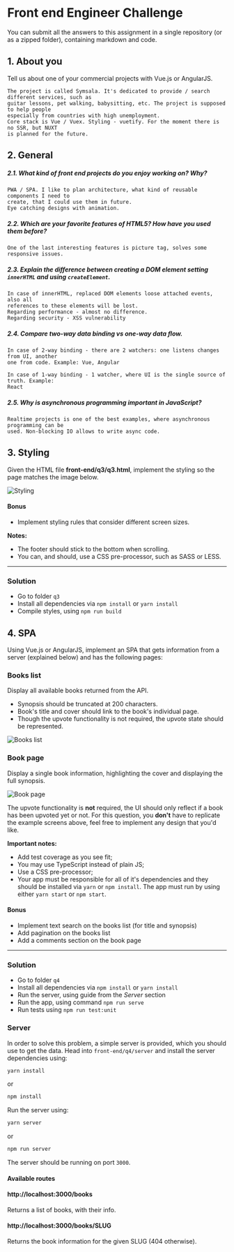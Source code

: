 # Front end Engineer Challenge

You can submit all the answers to this assignment in a single repository (or as a zipped folder), containing markdown and code.

## 1. About you

Tell us about one of your commercial projects with Vue.js or AngularJS.

````
The project is called Symsala. It's dedicated to provide / search different services, such as
guitar lessons, pet walking, babysitting, etc. The project is supposed to help people
especially from countries with high unemployment.
Core stack is Vue / Vuex. Styling - vuetify. For the moment there is no SSR, but NUXT
is planned for the future.
````

## 2. General

##### 2.1. What kind of front end projects do you enjoy working on? Why?
````
PWA / SPA. I like to plan architecture, what kind of reusable components I need to
create, that I could use them in future.
Eye catching designs with animation.
````

##### 2.2. Which are your favorite features of HTML5? How have you used them before?
````
One of the last interesting features is picture tag, solves some responsive issues.
````

##### 2.3. Explain the difference between creating a DOM element setting `innerHTML` and using `createElement`.
````
In case of innerHTML, replaced DOM elements loose attached events, also all
references to these elements will be lost. 
Regarding performance - almost no difference.
Regarding security - XSS vulnerability
````

##### 2.4. Compare two-way data binding vs one-way data flow.
````
In case of 2-way binding - there are 2 watchers: one listens changes from UI, another
one from code. Example: Vue, Angular

In case of 1-way binding - 1 watcher, where UI is the single source of truth. Example:
React
````

##### 2.5. Why is asynchronous programming important in JavaScript?
````
Realtime projects is one of the best examples, where asynchronous programming can be
used. Non-blocking IO allows to write async code.
````

## 3. Styling

Given the HTML file **front-end/q3/q3.html**, implement the styling so the page matches the image below.

![Styling](./q3/images/result.jpg "Styling")

#### Bonus
- Implement styling rules that consider different screen sizes.

**Notes:**
- The footer should stick to the bottom when scrolling.
- You can, and should, use a CSS pre-processor, such as SASS or LESS.

___

### Solution

- Go to folder `q3`
- Install all dependencies via ```npm install``` or `yarn install`
- Compile styles, using `npm run build`

## 4. SPA

Using Vue.js or AngularJS, implement an SPA that gets information from a server (explained below) and has the following pages:


### Books list

Display all available books returned from the API.
- Synopsis should be truncated at 200 characters.
- Book's title and cover should link to the book's individual page.
- Though the upvote functionality is not required, the upvote state should be represented.

![Books list](./q4/images/books-list.png "Books list")


### Book page

Display a single book information, highlighting the cover and displaying the full synopsis.

![Book page](./q4/images/book.png "Book page")

The upvote functionality is **not** required, the UI should only reflect if a book has been upvoted yet or not.
For this question, you **don't** have to replicate the example screens above, feel free to implement any design that you'd like.


**Important notes:**
- Add test coverage as you see fit;
- You may use TypeScript instead of plain JS;
- Use a CSS pre-processor;
- Your app must be responsible for all of it's dependencies and they should be installed via `yarn` or `npm install`. The app must run by using either `yarn start` or `npm start`.


#### Bonus

- Implement text search on the books list (for title and synopsis)
- Add pagination on the books list
- Add a comments section on the book page

___

### Solution

- Go to folder `q4`
- Install all dependencies via ```npm install``` or `yarn install`
- Run the server, using guide from the *Server* section
- Run the app, using command `npm run serve`
- Run tests using `npm run test:unit`

### Server

In order to solve this problem, a simple server is provided, which you should use to get the data.
Head into `front-end/q4/server` and install the server dependencies using:

```bash
yarn install
```

or

```bash
npm install
```

Run the server using:

```bash
yarn server
```

or

```bash
npm run server
```

The server should be running on port `3000`.

#### Available routes

#### http://localhost:3000/books

Returns a list of books, with their info.

#### http://localhost:3000/books/SLUG

Returns the book information for the given SLUG (404 otherwise).
